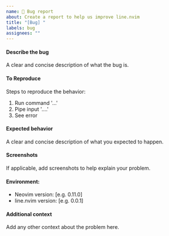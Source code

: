 ```yaml
---
name: 🐞 Bug report
about: Create a report to help us improve line.nvim
title: "[Bug] "
labels: bug
assignees: ""
---
```


#### Describe the bug

A clear and concise description of what the bug is.

#### To Reproduce

Steps to reproduce the behavior:

1. Run command '...'
2. Pipe input '....'
3. See error

#### Expected behavior

A clear and concise description of what you expected to happen.

#### Screenshots

If applicable, add screenshots to help explain your problem.

#### Environment:

- Neovim version: [e.g. 0.11.0]
- line.nvim version: [e.g. 0.0.1]

#### Additional context

Add any other context about the problem here.
